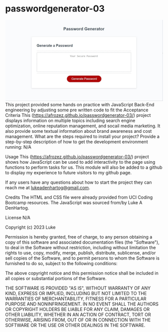 # passwordgenerator-03

![Site screnshot](./assets/passwordgenscreenshot.jpg)
This project provided some hands on practice with JavaScript Back-End engineering by adjusting some pre written code to fit the Acceptance Criteria
This (https://afrozez.github.io/passwordgenerator-03/) project displays information on multiple topics including search engine optimization, online reputation management, and socail media marketing. It also provide some textual information about brand awareness and cost management. 
What are the steps required to install your project? Provide a step-by-step description of how to get the development environment running: N/A

Usage
This (https://afrozez.github.io/passwordgenerator-03/) project shows how JavaScript can be used to add interactivity to the page using functions to perform tasks for us. This module will also be added to a github to display my experience to future visitors to my github page.

If any users have any questions about how to start the project they can reach me at lukeadenhartog@gmail.com.

Credits
The HTML and CSS file were already provided from UCI Coding Bootcamp resources. The JavaScript was sourced from/by Luke A DenHartog.

License
N/A

Copyright (c) 2023 Luke

Permission is hereby granted, free of charge, to any person obtaining a copy of this software and associated documentation files (the "Software"), to deal in the Software without restriction, including without limitation the rights to use, copy, modify, merge, publish, distribute, sublicense, and/or sell copies of the Software, and to permit persons to whom the Software is furnished to do so, subject to the following conditions:

The above copyright notice and this permission notice shall be included in all copies or substantial portions of the Software.

THE SOFTWARE IS PROVIDED "AS IS", WITHOUT WARRANTY OF ANY KIND, EXPRESS OR IMPLIED, INCLUDING BUT NOT LIMITED TO THE WARRANTIES OF MERCHANTABILITY, FITNESS FOR A PARTICULAR PURPOSE AND NONINFRINGEMENT. IN NO EVENT SHALL THE AUTHORS OR COPYRIGHT HOLDERS BE LIABLE FOR ANY CLAIM, DAMAGES OR OTHER LIABILITY, WHETHER IN AN ACTION OF CONTRACT, TORT OR OTHERWISE, ARISING FROM, OUT OF OR IN CONNECTION WITH THE SOFTWARE OR THE USE OR OTHER DEALINGS IN THE SOFTWARE.
